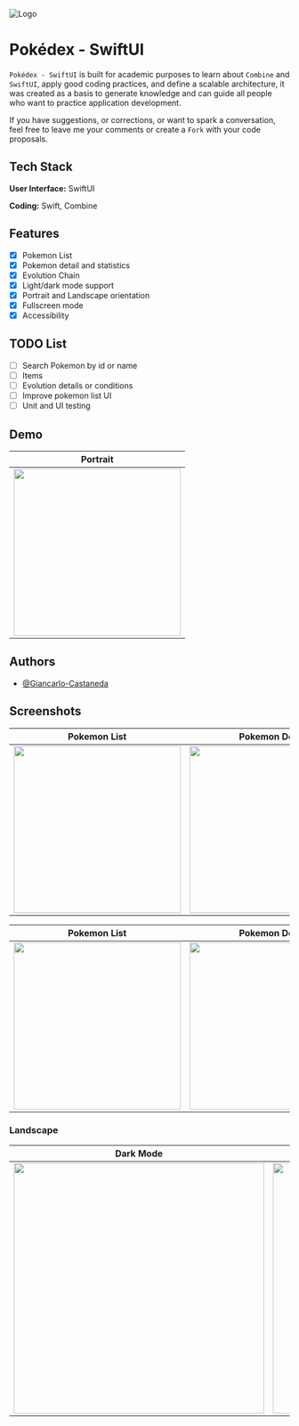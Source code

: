 ![Logo](https://github.com/Giancarlo-Castaneda/Pokedex-SwiftUI/assets/48701589/994b0ac7-8ded-4d94-bec6-2bc42e31d593)


# Pokédex - SwiftUI

`Pokédex - SwiftUI` is built for academic purposes to learn about `Combine` and `SwiftUI`, apply good coding practices, and define a scalable architecture, it was created as a basis to generate knowledge and can guide all people who want to practice application development.

If you have suggestions, or corrections, or want to spark a conversation, feel free to leave me your comments or create a `Fork` with your code proposals.


## Tech Stack

**User Interface:** SwiftUI

**Coding:** Swift, Combine


## Features

- [x] Pokemon List
- [x] Pokemon detail and statistics
- [x] Evolution Chain
- [x] Light/dark mode support
- [x] Portrait and Landscape orientation
- [x] Fullscreen mode
- [x] Accessibility

## TODO List

- [ ] Search Pokemon by id or name
- [ ] Items
- [ ] Evolution details or conditions
- [ ] Improve pokemon list UI
- [ ] Unit and UI testing

## Demo
| Portrait |
| :---: |
|<img src="https://github.com/Giancarlo-Castaneda/Pokedex-SwiftUI/assets/48701589/5ab7c670-cb93-4956-a296-169e21ec1f29" width="300">|

## Authors

- [@Giancarlo-Castaneda](https://github.com/Giancarlo-Castaneda)

## Screenshots

| Pokemon List | Pokemon Detail | Pokemon Evolutions |
| :---: | :---: | :---: |
|<img src="https://github.com/Giancarlo-Castaneda/Pokedex-SwiftUI/assets/48701589/8d599778-3520-4c5c-871a-909f0820ae97" width="300">|<img src="https://github.com/Giancarlo-Castaneda/Pokedex-SwiftUI/assets/48701589/3f4363c1-fa50-460e-9497-7ba8c9f7bd93" width="300">|<img src="https://github.com/Giancarlo-Castaneda/Pokedex-SwiftUI/assets/48701589/813b8035-3ef5-4137-a23e-838b86a198d7" width="300">|

| Pokemon List | Pokemon Detail | Pokemon Evolutions |
| :---: | :---: | :---: |
|<img src="https://github.com/Giancarlo-Castaneda/Pokedex-SwiftUI/assets/48701589/c022f63f-055d-4a82-8ce7-0ad78dc46c4b" width="300">|<img src="https://github.com/Giancarlo-Castaneda/Pokedex-SwiftUI/assets/48701589/c918dcc0-d69e-499f-9266-370e4714a86e" width="300">|<img src="https://github.com/Giancarlo-Castaneda/Pokedex-SwiftUI/assets/48701589/db3a713b-536d-40f6-acf7-163e6f16dad8" width="300">|

### Landscape
| Dark Mode | Light Mode |
| :---: | :---: |
|<img src="https://github.com/Giancarlo-Castaneda/Pokedex-SwiftUI/assets/48701589/728fcbbb-9eae-4031-95bd-d822945bf01a" width="450">|<img src="https://github.com/Giancarlo-Castaneda/Pokedex-SwiftUI/assets/48701589/e44c43a3-2cb6-47fb-ba64-23942c1f0650" width="450">|
